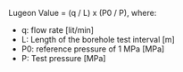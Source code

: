 Lugeon Value = (q / L) x (P0 / P), where: 
- q: flow rate [lit/min] 
- L: Length of the borehole test interval [m] 
- P0: reference pressure of 1 MPa [MPa] 
- P: Test pressure [MPa]

